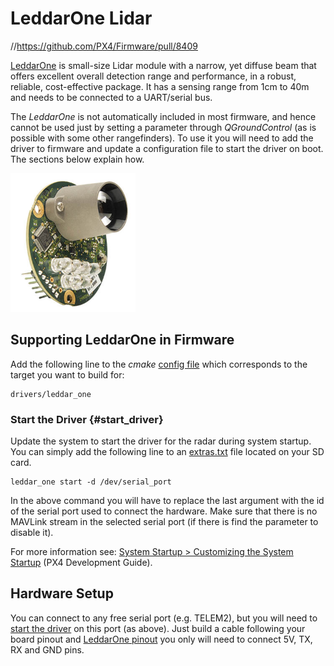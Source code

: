 # LeddarOne Lidar

//https://github.com/PX4/Firmware/pull/8409

[LeddarOne](https://leddartech.com/modules/leddarone/) is small-size Lidar module with a narrow, yet diffuse beam that offers excellent overall detection range and performance, in a robust, reliable, cost-effective package. It has a sensing range from 1cm to 40m and needs to be connected to a UART/serial bus.

The *LeddarOne* is not automatically included in most firmware, and hence cannot be used just by setting a parameter through *QGroundControl* (as is possible with some other rangefinders). 
To use it you will need to add the driver to firmware and update a configuration file to start the driver on boot. The sections below explain how.

<img src="../../assets/hardware/sensors/leddar_one.jpg" alt="LeddarOne Lidar rangefinder" width="200px" />


## Supporting LeddarOne in Firmware

Add the following line to the *cmake* [config file](https://github.com/PX4/Firmware/tree/master/cmake/configs) which corresponds to the target you want to build for:
```
drivers/leddar_one
```

### Start the Driver {#start_driver}

Update the system to start the driver for the radar during system startup.
You can simply add the following line to an [extras.txt](https://dev.px4.io/en/advanced/system_startup.html) file located on your SD card.
```
leddar_one start -d /dev/serial_port
```

In the above command you will have to replace the last argument with the id of the serial port used to connect the hardware. Make sure that there is no MAVLink stream in the selected serial port (if there is find the parameter to disable it).

For more information see: [System Startup > Customizing the System Startup](https://dev.px4.io/en/advanced/system_startup.html#customizing-the-system-startup) (PX4 Development Guide).

## Hardware Setup

You can connect to any free serial port (e.g. TELEM2), but you will need to [start the driver](#start_driver) on this port (as above).
Just build a cable following your board pinout and [LeddarOne pinout](https://leddartech.com/app/uploads/dlm_uploads/2017/05/Spec-Sheets-LeddarOne-27octobre2017-web.pdf) you only will need to connect 5V, TX, RX and GND pins.

